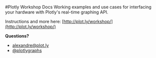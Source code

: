 #Plotly Workshop Docs
Working examples and use cases for interfacing your hardware with Plotly's real-time graphing API. 


Instructions and more here: [http://plot.ly/workshop/](http://plot.ly/workshop/)

**Questions?**

- <alexandre@plot.ly>
- [@plotlygraphs](https://twitter.com/plotlygraphs)
